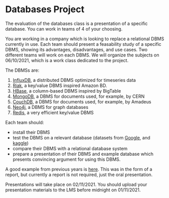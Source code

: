 # Databases Project

The evaluation of the databases class is a presentation of a specific database. You can work in teams of 4 of your choosing.

You are working in a company which is looking to replace a relational DBMS currently in use. Each team should present a feasability study of a specific DBMS, showing its advantages, disadvantages, and use cases. Two different teams will work on each DBMS. We will organize the subjects on 06/10/2021, which is a work class dedicated to the project.

The DBMSs are:

1. [InfluxDB](https://www.influxdata.com/get-influxdb/), a distributed DBMS optimized for timeseries data
2. [Riak](http://basho.com/products/), a key/value DBMS inspired Amazon BD.
3. [HBase](https://hbase.apache.org/), a column-based DBMS inspired by BigTable
4. [MongoDB](https://www.mongodb.org/), a DBMS for documents used, for example, by CERN
5. [CouchDB](http://couchdb.apache.org/), a DBMS for documents used, for example, by Amadeus
6. [Neo4j](http://neo4j.com/), a DBMS for graph databases
7. [Redis](http://redis.io/), a very efficient key/value DBMS

Each team should:

+ install their DBMS
+ test the DBMS on a relevant database (datasets from [Google](https://datasetsearch.research.google.com/), and [kaggle](https://www.kaggle.com/datasets))
+ compare their DBMS with a relational database system
+ prepare a presentation of their DBMS and example database which presents convincing argument for using this DBMS.

A good example from previous years is [here](https://raw.githubusercontent.com/SupaeroDataScience/OBD/master/readings/mongodb.pdf). This was in the form of a report, but currently a report is not required, just the oral presentation.

Presentations will take place on 02/11/2021. You should upload your presentation materials to the LMS before midnight on 01/11/2021.

